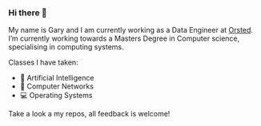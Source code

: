 ### Hi there 👋

My name is Gary and I am currently working as a Data Engineer at [Orsted](https://orsted.my). I’m currently working towards a Masters Degree in Computer science, specialising in computing systems.

Classes I have taken:

- 🤖 Artificial Intelligence
- 📡 Computer Networks
- 💻 Operating Systems

Take a look a my repos, all feedback is welcome!
